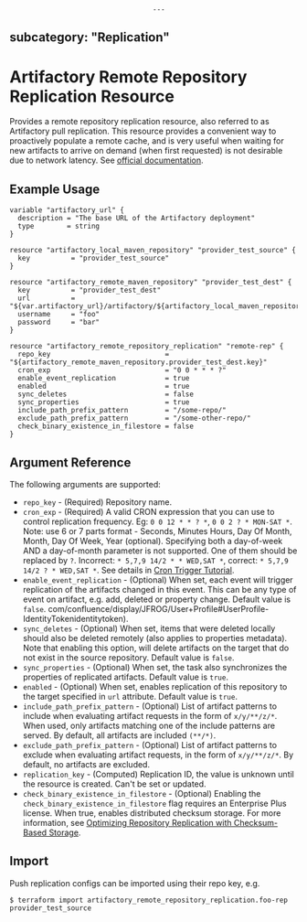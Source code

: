                                        ---
subcategory: "Replication"
---
# Artifactory Remote Repository Replication Resource

Provides a remote repository replication resource, also referred to as Artifactory pull replication.
This resource provides a convenient way to proactively populate a remote cache, and is very useful when waiting for new artifacts to arrive on demand (when first requested) is not desirable due to network latency. See [official documentation](https://www.jfrog.com/confluence/display/JFROG/Repository+Replication#RepositoryReplication-PullReplication).


## Example Usage

```hcl
variable "artifactory_url" {
  description = "The base URL of the Artifactory deployment"
  type        = string
}

resource "artifactory_local_maven_repository" "provider_test_source" {
  key          = "provider_test_source"
}

resource "artifactory_remote_maven_repository" "provider_test_dest" {
  key          = "provider_test_dest"
  url          = "${var.artifactory_url}/artifactory/${artifactory_local_maven_repository.artifactory_local_maven_repository.key}"
  username     = "foo"
  password     = "bar"
}

resource "artifactory_remote_repository_replication" "remote-rep" {
  repo_key                            = "${artifactory_remote_maven_repository.provider_test_dest.key}"
  cron_exp                            = "0 0 * * * ?"
  enable_event_replication            = true
  enabled                             = true
  sync_deletes                        = false
  sync_properties                     = true
  include_path_prefix_pattern         = "/some-repo/"
  exclude_path_prefix_pattern         = "/some-other-repo/"
  check_binary_existence_in_filestore = false
}
```

## Argument Reference

The following arguments are supported:

* `repo_key` - (Required) Repository name.
* `cron_exp` - (Required) A valid CRON expression that you can use to control replication frequency. Eg: `0 0 12 * * ? *`, `0 0 2 ? * MON-SAT *`. Note: use 6 or 7 parts format - Seconds, Minutes Hours, Day Of Month, Month, Day Of Week, Year (optional). Specifying both a day-of-week AND a day-of-month parameter is not supported. One of them should be replaced by `?`. Incorrect: `* 5,7,9 14/2 * * WED,SAT *`, correct: `* 5,7,9 14/2 ? * WED,SAT *`. See details in [Cron Trigger Tutorial](https://www.quartz-scheduler.org/documentation/quartz-2.3.0/tutorials/crontrigger.html).
* `enable_event_replication` - (Optional) When set, each event will trigger replication of the artifacts changed in this event. This can be any type of event on artifact, e.g. add, deleted or property change. Default value is `false`.
  com/confluence/display/JFROG/User+Profile#UserProfile-IdentityTokenidentitytoken).
* `sync_deletes` - (Optional) When set, items that were deleted locally should also be deleted remotely (also applies to properties metadata). Note that enabling this option, will delete artifacts on the target that do not exist in the source repository. Default value is `false`.
* `sync_properties` - (Optional) When set, the task also synchronizes the properties of replicated artifacts. Default value is `true`.
* `enabled` - (Optional) When set, enables replication of this repository to the target specified in `url` attribute. Default value is `true`.
* `include_path_prefix_pattern` - (Optional) List of artifact patterns to include when evaluating artifact requests in the form of `x/y/**/z/*`. When used, only artifacts matching one of the include patterns are served. By default, all artifacts are included `(**/*)`.
* `exclude_path_prefix_pattern` - (Optional) List of artifact patterns to exclude when evaluating artifact requests, in the form of `x/y/**/z/*`. By default, no artifacts are excluded.
* `replication_key` - (Computed) Replication ID, the value is unknown until the resource is created. Can't be set or updated.
* `check_binary_existence_in_filestore` - (Optional) Enabling the `check_binary_existence_in_filestore` flag requires an Enterprise Plus license. When true, enables distributed checksum storage. For more information, see [Optimizing Repository Replication with Checksum-Based Storage](https://www.jfrog.com/confluence/display/JFROG/Repository+Replication#RepositoryReplication-OptimizingRepositoryReplicationUsingStorageLevelSynchronizationOptions).

## Import

Push replication configs can be imported using their repo key, e.g.

```
$ terraform import artifactory_remote_repository_replication.foo-rep provider_test_source
```
